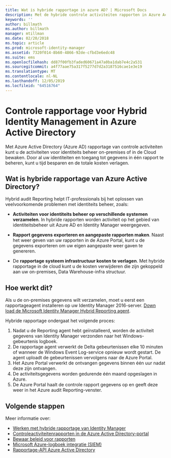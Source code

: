 ```yaml
---
title: Wat is hybride rapportage in azure AD? | Microsoft Docs
description: Met de hybride controle activiteiten rapporten in Azure Active Directory kunt u gecontroleerde gebeurtenissen in zowel de Cloud als on-premises bekijken.
keywords: ''
author: billmath
ms.author: billmath
manager: mtillman
ms.date: 02/20/2018
ms.topic: article
ms.prod: microsoft-identity-manager
ms.assetid: 7320f014-8b60-4866-92de-cfbd3e6edc48
ms.suite: ems
ms.openlocfilehash: dd87f00fb3faded60671a47a0ba1dab7e4c2a531
ms.sourcegitcommit: a4f77aae75a317f5277d7d2a3187516cae1e3e19
ms.translationtype: MT
ms.contentlocale: nl-NL
ms.lasthandoff: 12/05/2019
ms.locfileid: "64516764"
---
```

# <a name="hybrid-identity-management-audit-reporting-in-azure-active-directory"></a>Controle rapportage voor Hybrid Identity Management in Azure Active Directory
Met Azure Active Directory (Azure AD) rapportage van controle activiteiten kunt u de activiteiten voor identiteits beheer on-premises of in de Cloud bewaken. Door al uw identiteiten en toegang tot gegevens in één rapport te beheren, kunt u tijd besparen en de totale kosten verlagen.

## <a name="what-is-azure-active-directory-hybrid-reporting"></a>Wat is hybride rapportage van Azure Active Directory?
Hybrid audit Reporting helpt IT-professionals bij het oplossen van veelvoorkomende problemen met identiteits beheer, zoals:

* **Activiteiten voor identiteits beheer op verschillende systemen verzamelen**. In hybride rapporten worden activiteit op het gebied van identiteitsbeheer uit Azure AD en Identity Manager weergegeven.

* **Rapport gegevens exporteren en aangepaste rapporten maken**. Naast het weer geven van uw rapporten in de Azure Portal, kunt u de gegevens exporteren om uw eigen aangepaste weer gaven te genereren.

* De **rapportage systeem infrastructuur kosten te verlagen**. Met hybride rapportage in de cloud kunt u de kosten verwijderen die zijn gekoppeld aan uw on-premises, Data Warehouse-infra structuur.

## <a name="how-does-it-work"></a>Hoe werkt dit?

Als u de on-premises gegevens wilt verzamelen, moet u eerst een rapportageagent installeren op uw Identity Manager 2016-server. [Down load de Microsoft Identity Manager Hybrid Reporting agent](https://www.microsoft.com/download/details.aspx?id=55112).

Hybride rapportage ondergaat het volgende proces:
1. Nadat u de Reporting agent hebt geïnstalleerd, worden de activiteit gegevens van Identity Manager verzonden naar het Windows-gebeurtenis logboek.
2. De rapportage agent verwerkt de Delta gebeurtenissen elke 10 minuten of wanneer de Windows Event Log-service opnieuw wordt gestart. De agent uploadt de gebeurtenissen vervolgens naar de Azure Portal.
3. Het Azure Portal verwerkt de ontvangen gegevens binnen één uur nadat deze zijn ontvangen.
4. De activiteitsgegevens worden gedurende één maand opgeslagen in Azure.
5. De Azure Portal haalt de controle rapport gegevens op en geeft deze weer in het Azure audit Reporting-venster.

## <a name="next-steps"></a>Volgende stappen
Meer informatie over:
- [Werken met hybride rapportage van Identity Manager](working-with-identity-manager-hybrid-reporting.md)
- [Controleactiviteitenrapporten in de Azure Active Directory-portal](https://docs.microsoft.com/azure/active-directory/active-directory-reporting-activity-audit-logs)
- [Bewaar beleid voor rapporten](https://docs.microsoft.com/azure/active-directory/active-directory-reporting-retention)
- [Microsoft Azure-logboek integratie (SIEM)](https://docs.microsoft.com/azure/security/security-azure-log-integration-overview)
- [Rapportage-API Azure Active Directory](https://docs.microsoft.com/azure/active-directory/active-directory-reporting-api-getting-started)
